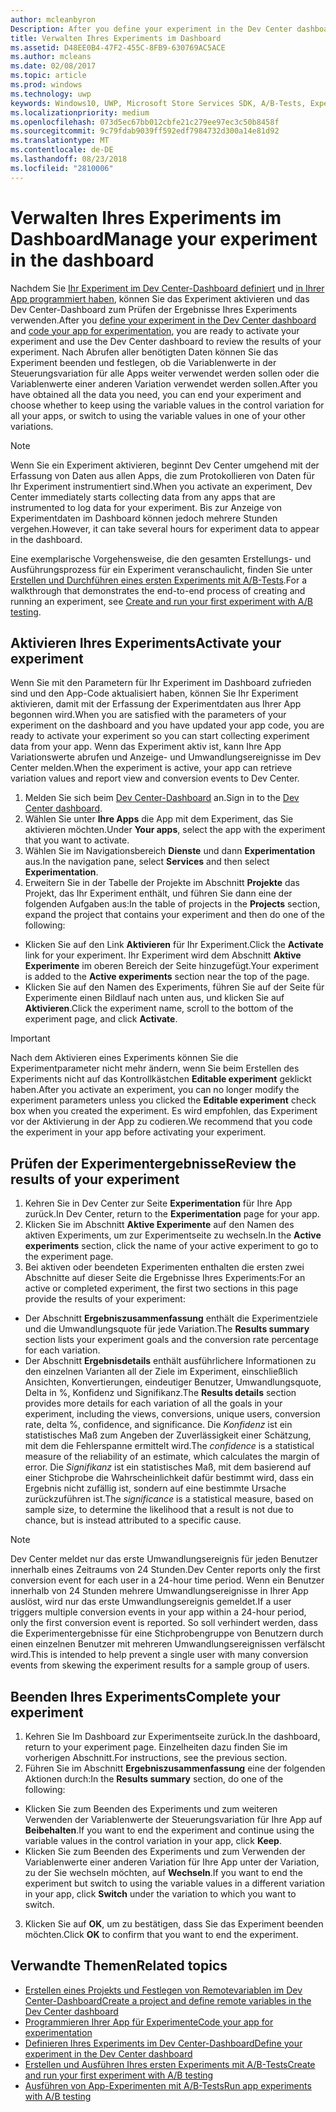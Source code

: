 ```yaml
---
author: mcleanbyron
Description: After you define your experiment in the Dev Center dashboard and code your experiment in your app, you are ready to active your experiment and use the Dev Center dashboard to review the results of your experiment.
title: Verwalten Ihres Experiments im Dashboard
ms.assetid: D48EE0B4-47F2-455C-8FB9-630769AC5ACE
ms.author: mcleans
ms.date: 02/08/2017
ms.topic: article
ms.prod: windows
ms.technology: uwp
keywords: Windows10, UWP, Microsoft Store Services SDK, A/B-Tests, Experimente
ms.localizationpriority: medium
ms.openlocfilehash: 073d5ec67bb012cbfe21c279ee97ec3c50b8458f
ms.sourcegitcommit: 9c79fdab9039ff592edf7984732d300a14e81d92
ms.translationtype: MT
ms.contentlocale: de-DE
ms.lasthandoff: 08/23/2018
ms.locfileid: "2810006"
---
```

# <a name="manage-your-experiment-in-the-dashboard"></a><span data-ttu-id="e4cb9-103">Verwalten Ihres Experiments im Dashboard</span><span class="sxs-lookup"><span data-stu-id="e4cb9-103">Manage your experiment in the dashboard</span></span>

<span data-ttu-id="e4cb9-104">Nachdem Sie [Ihr Experiment im Dev Center-Dashboard definiert](define-your-experiment-in-the-dev-center-dashboard.md) und [in Ihrer App programmiert haben](code-your-experiment-in-your-app.md), können Sie das Experiment aktivieren und das Dev Center-Dashboard zum Prüfen der Ergebnisse Ihres Experiments verwenden.</span><span class="sxs-lookup"><span data-stu-id="e4cb9-104">After you [define your experiment in the Dev Center dashboard](define-your-experiment-in-the-dev-center-dashboard.md) and [code your app for experimentation](code-your-experiment-in-your-app.md), you are ready to activate your experiment and use the Dev Center dashboard to review the results of your experiment.</span></span> <span data-ttu-id="e4cb9-105">Nach Abrufen aller benötigten Daten können Sie das Experiment beenden und festlegen, ob die Variablenwerte in der Steuerungsvariation für alle Apps weiter verwendet werden sollen oder die Variablenwerte einer anderen Variation verwendet werden sollen.</span><span class="sxs-lookup"><span data-stu-id="e4cb9-105">After you have obtained all the data you need, you can end your experiment and choose whether to keep using the variable values in the control variation for all your apps, or switch to using the variable values in one of your other variations.</span></span>

> [!NOTE]
> <span data-ttu-id="e4cb9-106">Wenn Sie ein Experiment aktivieren, beginnt Dev Center umgehend mit der Erfassung von Daten aus allen Apps, die zum Protokollieren von Daten für Ihr Experiment instrumentiert sind.</span><span class="sxs-lookup"><span data-stu-id="e4cb9-106">When you activate an experiment, Dev Center immediately starts collecting data from any apps that are instrumented to log data for your experiment.</span></span> <span data-ttu-id="e4cb9-107">Bis zur Anzeige von Experimentdaten im Dashboard können jedoch mehrere Stunden vergehen.</span><span class="sxs-lookup"><span data-stu-id="e4cb9-107">However, it can take several hours for experiment data to appear in the dashboard.</span></span>

<span data-ttu-id="e4cb9-108">Eine exemplarische Vorgehensweise, die den gesamten Erstellungs- und Ausführungsprozess für ein Experiment veranschaulicht, finden Sie unter [Erstellen und Durchführen eines ersten Experiments mit A/B-Tests](create-and-run-your-first-experiment-with-a-b-testing.md).</span><span class="sxs-lookup"><span data-stu-id="e4cb9-108">For a walkthrough that demonstrates the end-to-end process of creating and running an experiment, see [Create and run your first experiment with A/B testing](create-and-run-your-first-experiment-with-a-b-testing.md).</span></span>

## <a name="activate-your-experiment"></a><span data-ttu-id="e4cb9-109">Aktivieren Ihres Experiments</span><span class="sxs-lookup"><span data-stu-id="e4cb9-109">Activate your experiment</span></span>

<span data-ttu-id="e4cb9-110">Wenn Sie mit den Parametern für Ihr Experiment im Dashboard zufrieden sind und den App-Code aktualisiert haben, können Sie Ihr Experiment aktivieren, damit mit der Erfassung der Experimentdaten aus Ihrer App begonnen wird.</span><span class="sxs-lookup"><span data-stu-id="e4cb9-110">When you are satisfied with the parameters of your experiment on the dashboard and you have updated your app code, you are ready to activate your experiment so you can start collecting experiment data from your app.</span></span> <span data-ttu-id="e4cb9-111">Wenn das Experiment aktiv ist, kann Ihre App Variationswerte abrufen und Anzeige- und Umwandlungsereignisse im Dev Center melden.</span><span class="sxs-lookup"><span data-stu-id="e4cb9-111">When the experiment is active, your app can retrieve variation values and report view and conversion events to Dev Center.</span></span>

1. <span data-ttu-id="e4cb9-112">Melden Sie sich beim [Dev Center-Dashboard](https://dev.windows.com/overview) an.</span><span class="sxs-lookup"><span data-stu-id="e4cb9-112">Sign in to the [Dev Center dashboard](https://dev.windows.com/overview).</span></span>
2. <span data-ttu-id="e4cb9-113">Wählen Sie unter **Ihre Apps** die App mit dem Experiment, das Sie aktivieren möchten.</span><span class="sxs-lookup"><span data-stu-id="e4cb9-113">Under **Your apps**, select the app with the experiment that you want to activate.</span></span>
3. <span data-ttu-id="e4cb9-114">Wählen Sie im Navigationsbereich **Dienste** und dann **Experimentation** aus.</span><span class="sxs-lookup"><span data-stu-id="e4cb9-114">In the navigation pane, select **Services** and then select **Experimentation**.</span></span>
4. <span data-ttu-id="e4cb9-115">Erweitern Sie in der Tabelle der Projekte im Abschnitt **Projekte** das Projekt, das Ihr Experiment enthält, und führen Sie dann eine der folgenden Aufgaben aus:</span><span class="sxs-lookup"><span data-stu-id="e4cb9-115">In the table of projects in the **Projects** section, expand the project that contains your experiment and then do one of the following:</span></span>
  * <span data-ttu-id="e4cb9-116">Klicken Sie auf den Link **Aktivieren** für Ihr Experiment.</span><span class="sxs-lookup"><span data-stu-id="e4cb9-116">Click the **Activate** link for your experiment.</span></span> <span data-ttu-id="e4cb9-117">Ihr Experiment wird dem Abschnitt **Aktive Experimente** im oberen Bereich der Seite hinzugefügt.</span><span class="sxs-lookup"><span data-stu-id="e4cb9-117">Your experiment is added to the **Active experiments** section near the top of the page.</span></span>
  * <span data-ttu-id="e4cb9-118">Klicken Sie auf den Namen des Experiments, führen Sie auf der Seite für Experimente einen Bildlauf nach unten aus, und klicken Sie auf **Aktivieren**.</span><span class="sxs-lookup"><span data-stu-id="e4cb9-118">Click the experiment name, scroll to the bottom of the experiment page, and click **Activate**.</span></span>

> [!IMPORTANT]
> <span data-ttu-id="e4cb9-119">Nach dem Aktivieren eines Experiments können Sie die Experimentparameter nicht mehr ändern, wenn Sie beim Erstellen des Experiments nicht auf das Kontrollkästchen **Editable experiment** geklickt haben.</span><span class="sxs-lookup"><span data-stu-id="e4cb9-119">After you activate an experiment, you can no longer modify the experiment parameters unless you clicked the **Editable experiment** check box when you created the experiment.</span></span> <span data-ttu-id="e4cb9-120">Es wird empfohlen, das Experiment vor der Aktivierung in der App zu codieren.</span><span class="sxs-lookup"><span data-stu-id="e4cb9-120">We recommend that you code the experiment in your app before activating your experiment.</span></span>

## <a name="review-the-results-of-your-experiment"></a><span data-ttu-id="e4cb9-121">Prüfen der Experimentergebnisse</span><span class="sxs-lookup"><span data-stu-id="e4cb9-121">Review the results of your experiment</span></span>

1. <span data-ttu-id="e4cb9-122">Kehren Sie in Dev Center zur Seite **Experimentation** für Ihre App zurück.</span><span class="sxs-lookup"><span data-stu-id="e4cb9-122">In Dev Center, return to the **Experimentation** page for your app.</span></span>
2. <span data-ttu-id="e4cb9-123">Klicken Sie im Abschnitt **Aktive Experimente** auf den Namen des aktiven Experiments, um zur Experimentseite zu wechseln.</span><span class="sxs-lookup"><span data-stu-id="e4cb9-123">In the **Active experiments** section, click the name of your active experiment to go to the experiment page.</span></span>
3. <span data-ttu-id="e4cb9-124">Bei aktiven oder beendeten Experimenten enthalten die ersten zwei Abschnitte auf dieser Seite die Ergebnisse Ihres Experiments:</span><span class="sxs-lookup"><span data-stu-id="e4cb9-124">For an active or completed experiment, the first two sections in this page provide the results of your experiment:</span></span>
  * <span data-ttu-id="e4cb9-125">Der Abschnitt **Ergebniszusammenfassung** enthält die Experimentziele und die Umwandlungsquote für jede Variation.</span><span class="sxs-lookup"><span data-stu-id="e4cb9-125">The **Results summary** section lists your experiment goals and the conversion rate percentage for each variation.</span></span>
  * <span data-ttu-id="e4cb9-126">Der Abschnitt **Ergebnisdetails** enthält ausführlichere Informationen zu den einzelnen Varianten all der Ziele im Experiment, einschließlich Ansichten, Konvertierungen, eindeutiger Benutzer, Umwandlungsquote, Delta in %, Konfidenz und Signifikanz.</span><span class="sxs-lookup"><span data-stu-id="e4cb9-126">The **Results details** section provides more details for each variation of all the goals in your experiment, including the views, conversions, unique users, conversion rate, delta %, confidence, and significance.</span></span> <span data-ttu-id="e4cb9-127">Die *Konfidenz* ist ein statistisches Maß zum Angeben der Zuverlässigkeit einer Schätzung, mit dem die Fehlerspanne ermittelt wird.</span><span class="sxs-lookup"><span data-stu-id="e4cb9-127">The *confidence* is a statistical measure of the reliability of an estimate, which calculates the margin of error.</span></span> <span data-ttu-id="e4cb9-128">Die *Signifikanz* ist ein statistisches Maß, mit dem basierend auf einer Stichprobe die Wahrscheinlichkeit dafür bestimmt wird, dass ein Ergebnis nicht zufällig ist, sondern auf eine bestimmte Ursache zurückzuführen ist.</span><span class="sxs-lookup"><span data-stu-id="e4cb9-128">The *significance* is a statistical measure, based on sample size, to determine the likelihood that a result is not due to chance, but is instead attributed to a specific cause.</span></span>

> [!NOTE]
> <span data-ttu-id="e4cb9-129">Dev Center meldet nur das erste Umwandlungsereignis für jeden Benutzer innerhalb eines Zeitraums von 24 Stunden.</span><span class="sxs-lookup"><span data-stu-id="e4cb9-129">Dev Center reports only the first conversion event for each user in a 24-hour time period.</span></span> <span data-ttu-id="e4cb9-130">Wenn ein Benutzer innerhalb von 24 Stunden mehrere Umwandlungsereignisse in Ihrer App auslöst, wird nur das erste Umwandlungsereignis gemeldet.</span><span class="sxs-lookup"><span data-stu-id="e4cb9-130">If a user triggers multiple conversion events in your app within a 24-hour period, only the first conversion event is reported.</span></span> <span data-ttu-id="e4cb9-131">So soll verhindert werden, dass die Experimentergebnisse für eine Stichprobengruppe von Benutzern durch einen einzelnen Benutzer mit mehreren Umwandlungsereignissen verfälscht wird.</span><span class="sxs-lookup"><span data-stu-id="e4cb9-131">This is intended to help prevent a single user with many conversion events from skewing the experiment results for a sample group of users.</span></span>


## <a name="complete-your-experiment"></a><span data-ttu-id="e4cb9-132">Beenden Ihres Experiments</span><span class="sxs-lookup"><span data-stu-id="e4cb9-132">Complete your experiment</span></span>

1. <span data-ttu-id="e4cb9-133">Kehren Sie Im Dashboard zur Experimentseite zurück.</span><span class="sxs-lookup"><span data-stu-id="e4cb9-133">In the dashboard, return to your experiment page.</span></span> <span data-ttu-id="e4cb9-134">Einzelheiten dazu finden Sie im vorherigen Abschnitt.</span><span class="sxs-lookup"><span data-stu-id="e4cb9-134">For instructions, see the previous section.</span></span>
2. <span data-ttu-id="e4cb9-135">Führen Sie im Abschnitt **Ergebniszusammenfassung** eine der folgenden Aktionen durch:</span><span class="sxs-lookup"><span data-stu-id="e4cb9-135">In the **Results summary** section, do one of the following:</span></span>
  * <span data-ttu-id="e4cb9-136">Klicken Sie zum Beenden des Experiments und zum weiteren Verwenden der Variablenwerte der Steuerungsvariation für Ihre App auf **Beibehalten**.</span><span class="sxs-lookup"><span data-stu-id="e4cb9-136">If you want to end the experiment and continue using the variable values in the control variation in your app, click **Keep**.</span></span>
  * <span data-ttu-id="e4cb9-137">Klicken Sie zum Beenden des Experiments und zum Verwenden der Variablenwerte einer anderen Variation für Ihre App unter der Variation, zu der Sie wechseln möchten, auf **Wechseln**.</span><span class="sxs-lookup"><span data-stu-id="e4cb9-137">If you want to end the experiment but switch to using the variable values in a different variation in your app, click **Switch** under the variation to which you want to switch.</span></span>
3. <span data-ttu-id="e4cb9-138">Klicken Sie auf **OK**, um zu bestätigen, dass Sie das Experiment beenden möchten.</span><span class="sxs-lookup"><span data-stu-id="e4cb9-138">Click **OK** to confirm that you want to end the experiment.</span></span>


## <a name="related-topics"></a><span data-ttu-id="e4cb9-139">Verwandte Themen</span><span class="sxs-lookup"><span data-stu-id="e4cb9-139">Related topics</span></span>

* [<span data-ttu-id="e4cb9-140">Erstellen eines Projekts und Festlegen von Remotevariablen im Dev Center-Dashboard</span><span class="sxs-lookup"><span data-stu-id="e4cb9-140">Create a project and define remote variables in the Dev Center dashboard</span></span>](create-a-project-and-define-remote-variables-in-the-dev-center-dashboard.md)
* [<span data-ttu-id="e4cb9-141">Programmieren Ihrer App für Experimente</span><span class="sxs-lookup"><span data-stu-id="e4cb9-141">Code your app for experimentation</span></span>](code-your-experiment-in-your-app.md)
* [<span data-ttu-id="e4cb9-142">Definieren Ihres Experiments im Dev Center-Dashboard</span><span class="sxs-lookup"><span data-stu-id="e4cb9-142">Define your experiment in the Dev Center dashboard</span></span>](define-your-experiment-in-the-dev-center-dashboard.md)
* [<span data-ttu-id="e4cb9-143">Erstellen und Ausführen Ihres ersten Experiments mit A/B-Tests</span><span class="sxs-lookup"><span data-stu-id="e4cb9-143">Create and run your first experiment with A/B testing</span></span>](create-and-run-your-first-experiment-with-a-b-testing.md)
* [<span data-ttu-id="e4cb9-144">Ausführen von App-Experimenten mit A/B-Tests</span><span class="sxs-lookup"><span data-stu-id="e4cb9-144">Run app experiments with A/B testing</span></span>](run-app-experiments-with-a-b-testing.md)
